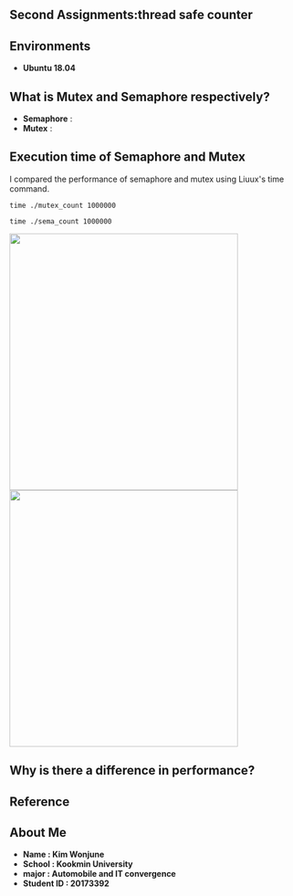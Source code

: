## Second Assignments:thread safe counter
## Environments
- **Ubuntu 18.04**

## What is Mutex and Semaphore respectively?

- **Semaphore**  : 
- **Mutex** :



## Execution time of Semaphore and Mutex 
I compared the performance of semaphore and mutex using Liuux's time command.
```
time ./mutex_count 1000000
```
```
time ./sema_count 1000000
```
<img src = "https://user-images.githubusercontent.com/67793181/121784608-cd7bd880-cbef-11eb-8a4a-87726d9e7aac.png" height="450px" width="400px">            <img src = "https://user-images.githubusercontent.com/67793181/121784622-e4bac600-cbef-11eb-816d-78acba524ff5.png" height="450px" width="400px">


## Why is there a difference in performance?


## Reference

## About Me
- **Name : Kim Wonjune**
- **School : Kookmin University**
- **major : Automobile and IT convergence**
- **Student ID : 20173392**
